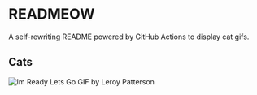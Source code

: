 # READMEOW

A self-rewriting README powered by GitHub Actions to display cat gifs.

## Cats

![Im Ready Lets Go GIF by Leroy Patterson](https://media2.giphy.com/media/CjmvTCZf2U3p09Cn0h/200.gif?cid=9acd02dav9wf7recaewgoki2a7jbxgmener3b8h8oz22df1m&ep=v1_gifs_search&rid=200.gif&ct=g)
